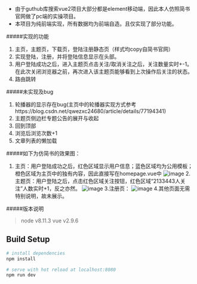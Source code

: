 + 由于guthub库搜索vue2项目大部分都是element移动端，因此本人仿照简书官网做了pc端的实操项目。
+ 本项目为纯前端实现，所有数据均为前端自造。且仅实现了部分功能。

#####实现的功能
1. 主页，主题页，下载页，登陆注册静态页（样式均copy自简书官网）
2. 实现登陆，注册，并将登陆信息显示在头部。
3. 用户登陆成功之后，进入主题页点击关注/取消关注之后，关注数量实时+-1。在此次关闭浏览器之前，再次进入该主题页能够看到上次操作后关注的状态。
4. 路由跳转

#####未实现及bug
1. 轮播器的显示存在bug(主页中的轮播器实现方式参考https://blog.csdn.net/qwezxc24680/article/details/77194341)
2. 主题页侧边栏专题公告的展开与收起
3. 回到顶部
4. 浏览后浏览次数+1
5. 文章列表的懒加载

#####如下为仿简书的效果图：
1. 主页：用户登陆成功之后，红色区域显示用户信息；蓝色区域均为公用模板；橙色区域为主页中的独有内容，因此直接写在homepage.vue中
![image](https://github.com/Tempta36/fangjianshu/raw/master/src/assets/index.jpg)
2.主题页：用户登陆之后，点击红色区域关注按钮，红色区域“2133443人关注”人数实时+1，反之亦然。
![image](https://github.com/Tempta36/fangjianshu/raw/master/src/assets/article.jpg)
3.注册页：
![image](https://github.com/Tempta36/fangjianshu/raw/master/src/assets/signUp.jpg)
4.其他页面无需特别说明，故未展示。

#####版本说明
>node v8.11.3
>vue  v2.9.6

## Build Setup

``` bash
# install dependencies
npm install

# serve with hot reload at localhost:8080
npm run dev
```

